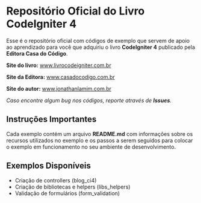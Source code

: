 # Repositório Oficial do Livro CodeIgniter 4

Esse é o repositório oficial com códigos de exemplo que servem de apoio ao aprendizado para você que adquiriu o livro **CodeIgniter 4** publicado pela **Editora Casa do Código**.

**Site do livro:** www.livrocodeigniter.com.br

**Site da Editora:** www.casadocodigo.com.br

**Site do autor:** www.jonathanlamim.com.br

*Caso encontre algum bug nos códigos, reporte através de **Issues**.*

## Instruções Importantes

Cada exemplo contém um arquivo **README.md** com informações sobre os recursos utilizados no exemplo e os passos a serem seguidos para colocar o exemplo em funcionamento no seu ambiente de desenvolvimento.

## Exemplos Disponíveis

- Criação de controllers (blog_ci4)
- Criação de bibliotecas e helpers (libs_helpers)
- Validação de formulários (form_validation)